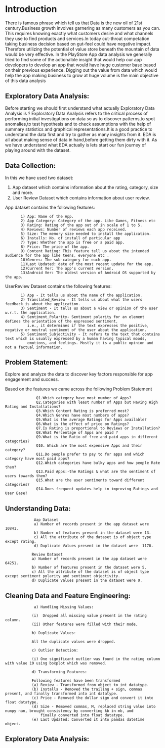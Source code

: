 # Introduction
There is famous phrase which tell us that Data is the new oil of 21st century.Business growth involves garnering as many customers as you can. This requires knowing exactly what customers desire and what channels they use to find products and services.In today cut-throat competation taking business decision based on gut-feel could have negative impact. Therefore utilizing the potential of value store beneath the mountain of data would be very effective.
In the PlayStore App data analysis we generally tried to find some of the actionalble insight that would help our app developers to develop an app that would have huge customer base based on their previous experience. Digging out the value from data which would help the app making business to grow at huge volume is the main objective of this data analysis


## Exploratory Data Analysis:
Before starting we should first understand what actually Exploratory Data Analysis is ? Exploratory Data Analysis refers to the critical process of performing initial investigations on data so as to discover patterns,to spot anomalies,to test hypothesis and to check assumptions with the help of summary statistics and graphical representations.It is a good practice to understand the data first and try to gather as many insights from it. EDA is all about making sense of data in hand,before getting them dirty with it. As we have understand what EDA actually is lets start our fun journey of playing around with the dataset.

## Data Collection: 
In this we have used two dataset:
1) App dataset which contains information about the rating, category, size and more.
2) User Review Dataset which contains information about user review.

App dataset contains the following features:

           1) App: Name of the App.
           2) App Category: Category of the app. Like Games, Fitness etc
           3) Rating: Rating of the app out of in scale of 1 to 5.
           4) Reviews: Number of reviews each app received.
           5) Size: The memory size needed to install the application.
           6) Installs: No. of install of particular app
           7) Type: Whether the app is free or a paid app.
           8) Price: The price of the app.
           9) Content Rating: This feature tell us about the intended audience for the app like teens, everyone etc .
           10)Genres: The sub-category for each app.
           11)Last Updated: date of the most recent update for the app.
           12)Current Ver: The app's current version.
           13)Android Ver: The oldest version of Android OS supported by the app.
           
UserReview Dataset contains the following features:

           1) App - It tells us about the name of the application.
           2) Translated_Review - It tells us about what the users feedback is about the application.
           3) Sentiment - It tells us about a view or opinion of the user w.r.t. the application.
           4) Sentiment_Polarity- Sentiment polarity for an element defines the orientation of the expressed sentiment, 
              i.e., it determines if the text expresses the positive, negative or neutral sentiment of the user about the application.
           5) Sentiment_Subjectivity - It refers to the text that contains text which is usually expressed by a human having typical moods, 
              emotions, and feelings. Mostly it is a public opinion and not a factual information.
              
 ## Problem Statement:
 Explore and analyze the data to discover key factors responsible for app engagement and success.
 
 Based on the features we came across the following Problem Statement
 
                  Q1.Which category have most number of Apps?
                  Q2.Categories with least number of Apps but Having High Rating and Installations?
                  Q3.Which Content Rating is preferred most?
                  Q4.Which Genres have most numbers of apps?
                  Q5.What is the average Ratings for Apps available? 
                  Q6.What is the effect of price on Ratings?
                  Q7.Is Rating is proportional to Reviews or Installation?
                  Q8.What Percentage of Apps are paid ?
                  Q9.What is the Ratio of free and paid apps in different categories?
                  Q10. Which are the most expensive Apps and their category?
                  Q11.Do people prefer to pay to for apps and which category have most paid apps?
                  Q12.Which categories have bulky apps and how people Rate them?
                  Q13.Paid Apps:-the Ratings & what are the sentiment of users towards them?
                  Q15.What are the user sentiments toward different categories?
                  Q14.Does frequent updates help in improving Ratings and User Base?

## Understanding Data:
                 Aap Dataset
                 a) Number of records present in the app dataset were 10841.
                 b) Number of features present in the dataset were 13.
                 c) All the attribute of the dataset is of object type except rating.
                 d) Duplicate Values present in the dataset were  1170.

                Review Dataset
                a) Number of records present in the app dataset were 64251.
                b) Number of features present in the dataset were 5.
                c) All the attribute of the dataset is of object type except sentiment polarity and sentiment objectivity.
                d) Duplicate Values present in the dataset were 0.



## Cleaning Data and Feature Engineering:
                 a) Handling Missing Values: 
                 
                (i)  Dropped all missing value present in the rating column.
                (ii) Other features were filled with their mode.
                
                b) Duplicate Values:
                
                All the duplicate values were dropped.
                
                c) Outlier Detection:
                
                (i) One significant outlier was found in the rating column with value 19 using boxplot which was removed.
                
                d) Transforming Features:
                
                Following features have been transformed
                (a) Review - Transformed from object to int datatype.
                (b) Installs - Removed the trailing + sign, commas present, and finally transformed into int datatype.
                (c) Price - Removed the dollar sign and convert it into float datatype.
                (d) Size - Removed commas, M, replaced string value into numpy nan, brought consistency by converting kb in mb, and
                    finally converted into float datatype.
                (e) Last Updated: Converted it into pandas datetime object.
                
 ## Exploratory Data Analysis:
                
                
                

              
              
              
              



